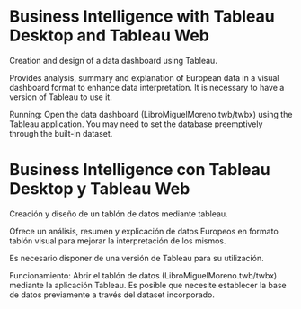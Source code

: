 # Business Intelligence with Tableau Desktop and Tableau Web

Creation and design of a data dashboard using Tableau.

Provides analysis, summary and explanation of European data in a visual dashboard format to enhance data interpretation.
It is necessary to have a version of Tableau to use it. 

Running: Open the data dashboard (LibroMiguelMoreno.twb/twbx) using the Tableau application. You may need to set the database preemptively through the built-in dataset.

# Business Intelligence con Tableau Desktop y Tableau Web

Creación y diseño de un tablón de datos mediante tableau.

Ofrece un análisis, resumen y explicación de datos Europeos en formato tablón visual para mejorar la interpretación de los mismos.

Es necesario disponer de una versión de Tableau para su utilización. 

Funcionamiento: Abrir el tablón de datos (LibroMiguelMoreno.twb/twbx) mediante la aplicación Tableau. Es posible que necesite establecer la base de datos previamente a través del dataset incorporado.

